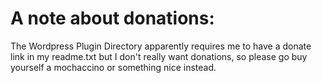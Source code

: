 # A note about donations:

The Wordpress Plugin Directory apparently requires me to have a donate link in my readme.txt but I don't really want donations, so please go buy yourself a mochaccino or something nice instead.
